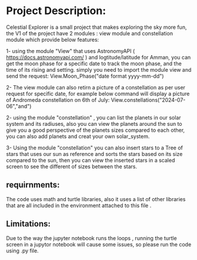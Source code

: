 # Project Description:

Celestial Explorer is a small project that makes exploring the sky more fun, the V1 of the project have 2 modules : view module and constellation module which provide below features:

1- using the module "View" that uses AstronomyAPI ( https://docs.astronomyapi.com/ ) and logtitude/latitude for Amman,  you can get the moon phase for a specific date to track the moon phase, and the time of its rising and setting. simply you need to import the module view and send the request:
 View.Moon_Phase("date format yyyy-mm-dd")

 2- The view module can also retirn a picture of a constellation as per user request for specific date, for example below command will display a picture of Andromeda constellation on 6th of July:
 View.constellations("2024-07-06","and")

2- using the module "constellation" , you can list the planets in our solar system and its radiuses, also you can view the planets around the sun to give you a good perspective of the planets sizes compared to each other, you can also add planets and creat your own solar_system.

3- Using the module "constellation" you can also insert stars to a Tree of stars that uses our sun as reference and sorts the stars based on its size compared to the sun, then you can view the inserted stars in a scaled screen to see the different of sizes between the stars.

## requirnments:

The code uses math and turtle libraries, also it uses a list of other libraries that are all included in the environment attached to this file .

## Limitations:
Due to the way the jupyter notebook runs the loops , running the turtle screen in a jupytor notebook will cause some issues, so please run the code using .py file. 


